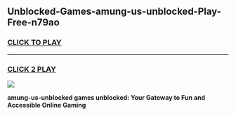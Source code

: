 
## Unblocked-Games-amung-us-unblocked-Play-Free-n79ao
<h3>
<a href="https://premium76.site?title=amung-us-unblocked&ref=23A">CLICK TO PLAY</a></h3>
<hr>

<h3>
<a href="https://premium76.site?title=amung-us-unblocked&ref=23A">CLICK 2 PLAY</a>
  
</h3>

<a href="https://premium76.site?title=amung-us-unblocked&ref=23A"><img src="https://clearcache.store/games.png"></a>


**amung-us-unblocked games unblocked: Your Gateway to Fun and Accessible Online Gaming**
